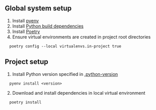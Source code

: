 Global system setup
-------------------
1. Install [pyenv](https://github.com/pyenv/pyenv)
2. Install [Python build dependencies](https://github.com/pyenv/pyenv/wiki#suggested-build-environment)
3. Install [Poetry](https://poetry.eustace.io/docs/)
4. Ensure virtual environments are created in project root directories
  ```
    poetry config --local virtualenvs.in-project true
  ```

Project setup
-------------
1. Install Python version specified in [.python-version](.python-version)
  ```
    pyenv install <version>
  ```
2. Download and install dependencies in local virtual environment
  ```
    poetry install
  ```
